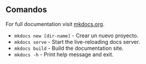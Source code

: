 ## Comandos

For full documentation visit [mkdocs.org](https://www.mkdocs.org).

* `mkdocs new [dir-name]` - Crear un nuevo proyecto.
* `mkdocs serve` - Start the live-reloading docs server.
* `mkdocs build` - Build the documentation site.
* `mkdocs -h` - Print help message and exit.